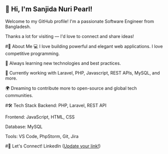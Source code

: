 ## 👋 Hi, I'm Sanjida Nuri Pearl!
Welcome to my GitHub profile!
I'm a passionate Software Engineer from Bangladesh.

Thanks a lot for visiting — I'd love to connect and share ideas!

#🚀 About Me
💻 I love building powerful and elegant web applications. I love competitive programming.

🎯 Always learning new technologies and best practices.

🌱 Currently working with Laravel, PHP, Javascript, REST APIs, MySQL, and more.

🌍 Dreaming to contribute more to open-source and global tech communities.

#🛠️ Tech Stack
Backend: PHP, Laravel, REST API

Frontend: JavaScript, HTML, CSS

Database: MySQL

Tools: VS Code, PhpStorm, Git, Jira 

#🌟 Let's Connect!
LinkedIn ([Update your link!](https://www.linkedin.com/in/sanjida-nuri-pearl-081684230/))



